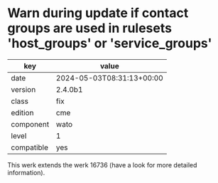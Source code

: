 [//]: # (werk v2)
# Warn during update if contact groups are used in rulesets 'host_groups' or 'service_groups'

key        | value
---------- | ---
date       | 2024-05-03T08:31:13+00:00
version    | 2.4.0b1
class      | fix
edition    | cme
component  | wato
level      | 1
compatible | yes

This werk extends the werk 16736 (have a look for more detailed information).
